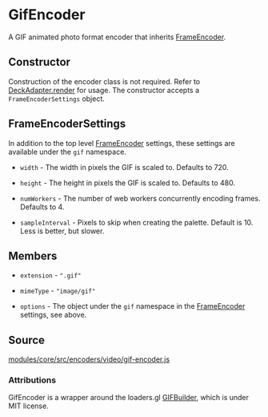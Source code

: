 # GifEncoder

A GIF animated photo format encoder that inherits [FrameEncoder](/docs/api-reference/encoder/frame-encoder).

## Constructor

Construction of the encoder class is not required. Refer to [DeckAdapter.render](/docs/api-reference/deck-adapter#render) for usage. The constructor accepts a `FrameEncoderSettings` object.

## FrameEncoderSettings

In addition to the top level [FrameEncoder](/docs/api-reference/encoder/frame-encoder) settings, these settings are available under the `gif` namespace.

* `width` - The width in pixels the GIF is scaled to. Defaults to 720.

* `height` - The height in pixels the GIF is scaled to. Defaults to 480.

* `numWorkers` - The number of web workers concurrently encoding frames. Defaults to 4.

* `sampleInterval` - Pixels to skip when creating the palette. Default is 10. Less is better, but slower.


## Members

* `extension` - `".gif"`

* `mimeType` - `"image/gif"`

* `options` - The object under the `gif` namespace in the [FrameEncoder](/docs/api-reference/encoder/frame-encoder) settings, see above.

## Source

[modules/core/src/encoders/video/gif-encoder.js](https://github.com/uber/hubble.gl/blob/master/modules/core/src/encoders/video/gif-encoder.js)

### Attributions

GifEncoder is a wrapper around the loaders.gl [GIFBuilder](https://loaders.gl/modules/video/docs/api-reference/gif-builder), which is under MIT license.